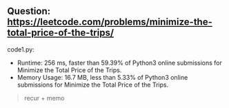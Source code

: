 ## Question: https://leetcode.com/problems/minimize-the-total-price-of-the-trips/

code1.py:
* Runtime: 256 ms, faster than 59.39% of Python3 online submissions for Minimize the Total Price of the Trips.
* Memory Usage: 16.7 MB, less than 5.33% of Python3 online submissions for Minimize the Total Price of the Trips.
> recur + memo